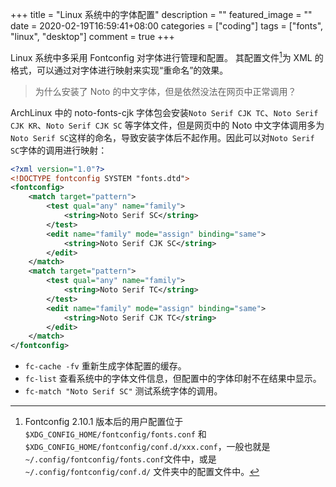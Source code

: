 +++
title = "Linux 系统中的字体配置"
description = ""
featured_image = ""
date = 2020-02-19T16:59:41+08:00
categories = ["coding"]
tags = ["fonts", "linux", "desktop"]
comment = true
+++

Linux 系统中多采用 Fontconfig 对字体进行管理和配置。
其配置文件[^1]为 XML 的格式，可以通过对字体进行映射来实现“重命名”的效果。

> 为什么安装了 Noto 的中文字体，但是依然没法在网页中正常调用？

ArchLinux 中的 noto-fonts-cjk 字体包会安装`Noto Serif CJK TC`、`Noto Serif CJK KR`、`Noto Serif CJK SC` 等字体文件，但是网页中的 Noto 中文字体调用多为`Noto Serif SC`这样的命名，导致安装字体后不起作用。因此可以对`Noto Serif SC`字体的调用进行映射：

```xml
<?xml version="1.0"?>
<!DOCTYPE fontconfig SYSTEM "fonts.dtd">
<fontconfig>
    <match target="pattern">
        <test qual="any" name="family">
            <string>Noto Serif SC</string>
        </test>
        <edit name="family" mode="assign" binding="same">
            <string>Noto Serif CJK SC</string>
        </edit>
    </match>
    <match target="pattern">
        <test qual="any" name="family">
            <string>Noto Serif TC</string>
        </test>
        <edit name="family" mode="assign" binding="same">
            <string>Noto Serif CJK TC</string>
        </edit>
    </match>
</fontconfig>
```

- `fc-cache -fv` 重新生成字体配置的缓存。
- `fc-list` 查看系统中的字体文件信息，但配置中的字体印射不在结果中显示。
- `fc-match "Noto Serif SC"` 测试系统字体的调用。

[^1]: Fontconfig 2.10.1 版本后的用户配置位于 `$XDG_CONFIG_HOME/fontconfig/fonts.conf` 和 `$XDG_CONFIG_HOME/fontconfig/conf.d/xxx.conf`，一般也就是`~/.config/fontconfig/fonts.conf`文件中，或是`~/.config/fontconfig/conf.d/` 文件夹中的配置文件中。
